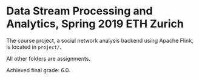 # Data Stream Processing and Analytics, Spring 2019 ETH Zurich

The course project, a social network analysis backend using Apache Flink, is located in `project/`.

All other folders are assignments.

Achieved final grade: 6.0.
